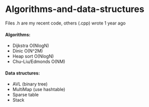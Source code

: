 # Algorithms-and-data-structures
Files .h are my recent code, others (.cpp) wrote 1 year ago

#### Algorithms: 
- Dijkstra                      O(NlogN)
- Dinic                         O(N^2M)
- Heap sort                     O(NlogN)
- Chu–Liu/Edmonds               O(NM)

#### Data structures:
- AVL (binary tree)  
- MultiMap (use hashtable)
- Sparse table
- Stack
